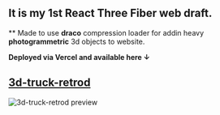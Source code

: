 ## It is my 1st React Three Fiber web draft.

**
Made to use **draco** compression loader for addin heavy **photogrammetric** 3d objects to website.

**Deployed via **Vercel** and available here ↓**
## [3d-truck-retrod](https://3d-truck-retrod-nu94awcea-denisnovozhilovs-projects.vercel.app/)


![3d-truck-retrod preview](https://lh3.googleusercontent.com/pw/AP1GczNok6DNjVU1GEXt-rnCN2iwZuXW-VBYVuSIgGU2_u7LCnVR0zfFMt5_7RUahG8p0FFqFTEVsqGKquVAj-VxpBHPCz2JmvGkULUfWI0X1eN11Z45Ir-CIPo5PFXwKFgWCZVdRtcbj5goGvE33zNjGDTR=w1545-h869-s-no-gm?authuser=0)
